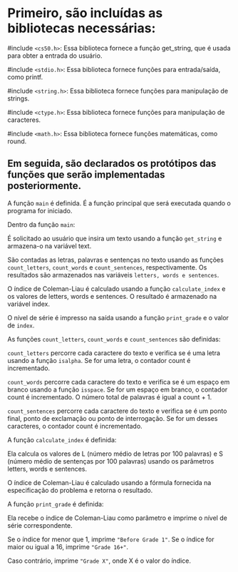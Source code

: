 # Primeiro, são incluídas as bibliotecas necessárias:

#include `<cs50.h>`: Essa biblioteca fornece a função get_string, que é usada para obter a entrada do usuário.

#include `<stdio.h>`: Essa biblioteca fornece funções para entrada/saída, como printf.

#include `<string.h>`: Essa biblioteca fornece funções para manipulação de strings.

#include `<ctype.h>`: Essa biblioteca fornece funções para manipulação de caracteres.

#include `<math.h>`: Essa biblioteca fornece funções matemáticas, como round.

## Em seguida, são declarados os protótipos das funções que serão implementadas posteriormente.

A função `main` é definida. É a função principal que será executada quando o programa for iniciado.

Dentro da função `main`:

É solicitado ao usuário que insira um texto usando a função `get_string` e armazena-o na variável text.

São contadas as letras, palavras e sentenças no texto usando as funções `count_letters`, `count_words` e `count_sentences`, 
respectivamente. Os resultados são armazenados nas variáveis `letters, words e sentences`.

O índice de Coleman-Liau é calculado usando a função `calculate_index` e os valores de letters, words e sentences. 
O resultado é armazenado na variável index.

O nível de série é impresso na saída usando a função `print_grade` e o valor de `index`.

As funções `count_letters`, `count_words` e `count_sentences` são definidas:

`count_letters` percorre cada caractere do texto e verifica se é uma letra usando a função `isalpha`. 
Se for uma letra, o contador count é incrementado.

`count_words` percorre cada caractere do texto e verifica se é um espaço em branco usando a função `isspace`. 
Se for um espaço em branco, o contador count é incrementado. O número total de palavras é igual a count + 1.

`count_sentences` percorre cada caractere do texto e verifica se é um ponto final, ponto de exclamação ou ponto de interrogação. 
Se for um desses caracteres, o contador count é incrementado.

A função `calculate_index` é definida:

Ela calcula os valores de L (número médio de letras por 100 palavras) e S (número médio de sentenças por 100 palavras) usando os parâmetros letters, words e sentences.

O índice de Coleman-Liau é calculado usando a fórmula fornecida na especificação do problema e retorna o resultado.

A função `print_grade` é definida:

Ela recebe o índice de Coleman-Liau como parâmetro e imprime o nível de série correspondente. 

Se o índice for menor que 1, imprime `"Before Grade 1"`. Se o índice for maior ou igual a 16, imprime `"Grade 16+"`. 

Caso contrário, imprime `"Grade X"`, onde X é o valor do índice.
